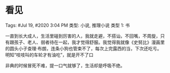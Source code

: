 # 看见

Tags: #Jul 19, #2020 3:04 PM
类型: 小说, 推理小说
类型 1: 书

一直到长大成人，生活里碰到厉害的人，我就走避，不搭讪，不回嘴，不周旋，只有跟孩子、老人、弱者待在一起，我才觉得舒服。我觉得我就像《史努比》漫画里的圆头小子查理·布朗，连条小狗也管束不了，每次上完露西的当，下次还吃亏。明知“吱吱叫的车轮才有油吃”，就是开不了口

非典的时候冒死不难，提一口气就够了，生活却是呼吸不绝。
